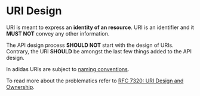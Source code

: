 # URI Design 

URI is meant to express an **identity of an resource**. URI is an identifier and it **MUST NOT** convey any other information.

The API design process **SHOULD NOT** start with the design of URIs. Contrary, the URI **SHOULD** be amongst the last few things added to the API design. 

In adidas URIs are subject to [naming conventions](https://adidas-group.gitbooks.io/api-guidelines/content/evolution/naming-conventions.html).

To read more about the problematics refer to [RFC 7320: URI Design and Ownership](https://tools.ietf.org/html/rfc7320).
